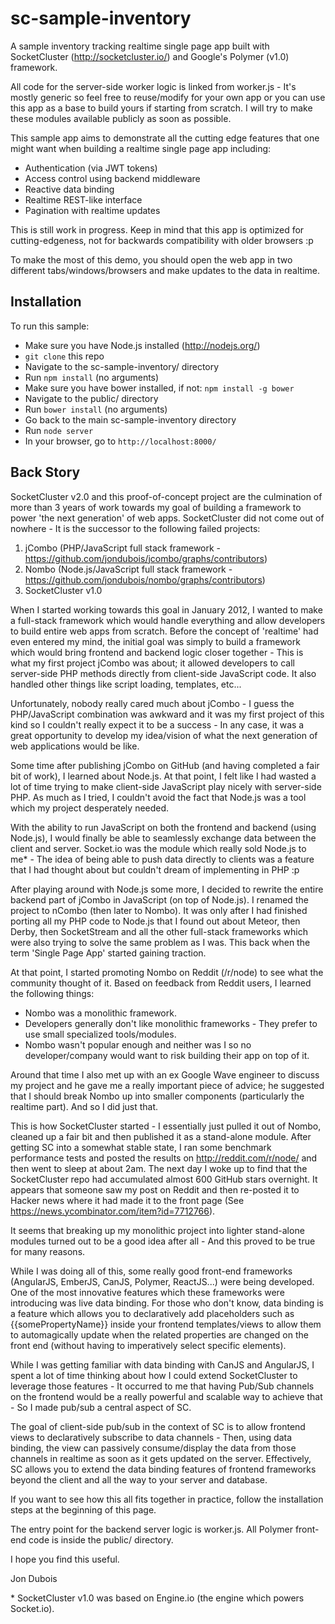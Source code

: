 # sc-sample-inventory
A sample inventory tracking realtime single page app built with SocketCluster (http://socketcluster.io/) and Google's Polymer (v1.0) framework.

All code for the server-side worker logic is linked from worker.js - It's mostly generic so feel free to reuse/modify for your own app
or you can use this app as a base to build yours if starting from scratch. I will try to make these modules available publicly as soon as
possible.

This sample app aims to demonstrate all the cutting edge features that one might want when 
building a realtime single page app including:

- Authentication (via JWT tokens)
- Access control using backend middleware
- Reactive data binding
- Realtime REST-like interface
- Pagination with realtime updates

This is still work in progress.
Keep in mind that this app is optimized for cutting-edgeness, not for backwards
compatibility with older browsers :p

To make the most of this demo, you should open the web app in two different tabs/windows/browsers and
make updates to the data in realtime.


## Installation

To run this sample:

- Make sure you have Node.js installed (http://nodejs.org/)
- ```git clone``` this repo
- Navigate to the sc-sample-inventory/ directory
- Run ```npm install``` (no arguments)
- Make sure you have bower installed, if not: ```npm install -g bower```
- Navigate to the public/ directory
- Run ```bower install``` (no arguments)
- Go back to the main sc-sample-inventory directory
- Run ```node server```
- In your browser, go to ```http://localhost:8000/```


## Back Story

SocketCluster v2.0 and this proof-of-concept project are the culmination of more than 3 years of work towards my goal of building a 
framework to power 'the next generation' of web apps. SocketCluster did not come out of nowhere - It is the successor to the following failed projects:

1. jCombo (PHP/JavaScript full stack framework - https://github.com/jondubois/jcombo/graphs/contributors)
2. Nombo (Node.js/JavaScript full stack framework - https://github.com/jondubois/nombo/graphs/contributors)
3. SocketCluster v1.0

When I started working towards this goal in January 2012, I wanted to make a full-stack framework which would handle everything and allow
developers to build entire web apps from scratch.
Before the concept of 'realtime' had even entered my mind, the initial goal was simply to build a framework which would bring frontend and backend 
logic closer together - This is what my first project jCombo was about; it allowed developers to call server-side PHP methods directly from client-side JavaScript code.
It also handled other things like script loading, templates, etc...

Unfortunately, nobody really cared much about jCombo - I guess the PHP/JavaScript combination was awkward and it was my first project of this kind 
so I couldn't really expect it to be a success - In any case, it was a great opportunity to develop my idea/vision of what the next generation of 
web applications would be like.

Some time after publishing jCombo on GitHub (and having completed a fair bit of work), I learned about Node.js.
At that point, I felt like I had wasted a lot of time trying to make client-side JavaScript play nicely with server-side PHP.
As much as I tried, I couldn't avoid the fact that Node.js was a tool which my project desperately needed.

With the ability to run JavaScript on both the frontend and backend (using Node.js), I would finally be able to seamlessly exchange data between the client and
server. Socket.io was the module which really sold Node.js to me* - The idea of being able to push data directly to clients was a feature that I had thought
about but couldn't dream of implementing in PHP :p

After playing around with Node.js some more, I decided to rewrite the entire backend part of jCombo in JavaScript (on top of Node.js).
I renamed the project to nCombo (then later to Nombo). It was only after I had finished porting all my PHP code to Node.js that 
I found out about Meteor, then Derby, then SocketStream and all the other full-stack frameworks which were also trying to solve the same 
problem as I was. This back when the term 'Single Page App' started gaining traction.

At that point, I started promoting Nombo on Reddit (/r/node) to see what the community thought of it.
Based on feedback from Reddit users, I learned the following things:

- Nombo was a monolithic framework.
- Developers generally don't like monolithic frameworks - They prefer to use small specialized tools/modules.
- Nombo wasn't popular enough and neither was I so no developer/company would want to risk building their app on top of it.

Around that time I also met up with an ex Google Wave engineer to discuss my project and he gave me a really important piece of advice; he
suggested that I should break Nombo up into smaller components (particularly the realtime part). And so I did just that.

This is how SocketCluster started - I essentially just pulled it out of Nombo, cleaned up a fair bit and then published it as a stand-alone module.
After getting SC into a somewhat stable state, I ran some benchmark performance tests and posted the results
on http://reddit.com/r/node/ and then went to sleep at about 2am. The next day I woke up to find that the SocketCluster 
repo had accumulated almost 600 GitHub stars overnight. It appears that someone saw my post on Reddit and then re-posted it to Hacker news where it had
made it to the front page (See https://news.ycombinator.com/item?id=7712766).

It seems that breaking up my monolithic project into lighter stand-alone modules turned out to be a good idea after all - And this proved to be true
for many reasons.

While I was doing all of this, some really good front-end frameworks (AngularJS, EmberJS, CanJS, Polymer, ReactJS...) were being developed. 
One of the most innovative features which these frameworks were introducing was live data binding. For those who don't know, data binding 
is a feature which allows you to declaratively add placeholders such as {{somePropertyName}} inside your frontend templates/views 
to allow them to automagically update when the related properties are changed on the front end (without having to imperatively select specific elements).

While I was getting familiar with data binding with CanJS and AngularJS, I spent a lot of time thinking about how I could extend SocketCluster to 
leverage those features - It occurred to me that having Pub/Sub channels on the frontend would be a really powerful and scalable way to achieve
that - So I made pub/sub a central aspect of SC.

The goal of client-side pub/sub in the context of SC is to allow frontend views to declaratively subscribe to data channels - Then, using data binding,
the view can passively consume/display the data from those channels in realtime as soon as it gets updated on the server.
Effectively, SC allows you to extend the data binding features of frontend frameworks beyond the client and all the way to your server and database.

If you want to see how this all fits together in practice, follow the installation steps at the beginning of this page.

The entry point for the backend server logic is worker.js.
All Polymer front-end code is inside the public/ directory.

I hope you find this useful.

Jon Dubois

\* SocketCluster v1.0 was based on Engine.io (the engine which powers Socket.io).
